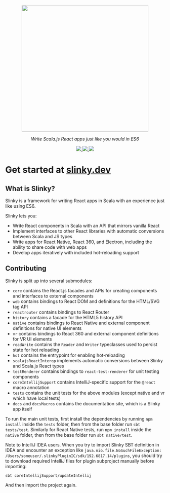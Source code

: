 <p align="center"><img width="400" src="https://github.com/shadaj/slinky/raw/main/logo.png"/></p>
<p align="center"><i>Write Scala.js React apps just like you would in ES6</i></p>
<p align="center">
  <a href="https://github.com/shadaj/slinky/actions?query=branch%3Amain">
    <img src="https://github.com/shadaj/slinky/actions/workflows/sbt.yml/badge.svg?branch=main"/>
  </a>
  <a href="https://www.scala-js.org">
    <img src="https://www.scala-js.org/assets/badges/scalajs-1.16.0.svg"/>
  </a>
  <a href="https://mvnrepository.com/artifact/me.shadaj/slinky-core">
    <img src="https://img.shields.io/maven-central/v/me.shadaj/slinky-core_sjs1_2.13"/>
  </a>
</p>

# Get started at [slinky.dev](https://slinky.dev)

## What is Slinky?
Slinky is a framework for writing React apps in Scala with an experience just like using ES6.

Slinky lets you:
+ Write React components in Scala with an API that mirrors vanilla React
+ Implement interfaces to other React libraries with automatic conversions between Scala and JS types
+ Write apps for React Native, React 360, and Electron, including the ability to share code with web apps
+ Develop apps iteratively with included hot-reloading support

## Contributing
Slinky is split up into several submodules:
+ `core` contains the React.js facades and APIs for creating components and interfaces to external components
+ `web` contains bindings to React DOM and definitions for the HTML/SVG tag API
+ `reactrouter` contains bindings to React Router
+ `history` contains a facade for the HTML5 history API
+ `native` contains bindings to React Native and external component definitions for native UI elements
+ `vr` contains bindings to React 360 and external component definitions for VR UI elements
+ `readWrite` contains the `Reader` and `Writer` typeclasses used to persist state for hot reloading
+ `hot` contains the entrypoint for enabling hot-reloading
+ `scalajsReactInterop` implements automatic conversions between Slinky and Scala.js React types
+ `testRenderer` contains bindings to `react-test-renderer` for unit testing components
+ `coreIntellijSupport` contains IntelliJ-specific support for the `@react` macro annotation
+ `tests` contains the unit tests for the above modules (except native and vr which have local tests)
+ `docs` and `docsMacros` contains the documentation site, which is a Slinky app itself

To run the main unit tests, first install the dependencies by running `npm install` inside the `tests` folder, then from the base folder run `sbt tests/test`. Similarly for React Native tests, run `npm install` inside the `native` folder, then from the base folder run `sbt native/test`.

Note to IntelliJ IDEA users. When you try to import Slinky SBT definition in IDEA and encounter an exception like
 `java.nio.file.NoSuchFileException: /Users/someuser/.slinkyPluginIC/sdk/192.6817.14/plugins`, you should
try to download required IntelliJ files for plugin subproject manually before importing:

```shell
sbt coreIntellijSupport/updateIntellij
```

And then import the project again.
